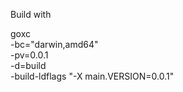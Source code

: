 Build with

goxc \
  -bc="darwin,amd64" \
  -pv=0.0.1 \
  -d=build \
  -build-ldflags "-X main.VERSION=0.0.1"
